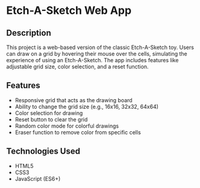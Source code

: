 # Etch-A-Sketch Web App

## Description

This project is a web-based version of the classic Etch-A-Sketch toy. 
Users can draw on a grid by hovering their mouse over the cells, simulating the experience 
of using an Etch-A-Sketch. The app includes features like adjustable grid size, 
color selection, and a reset function.

## Features

- Responsive grid that acts as the drawing board
- Ability to change the grid size (e.g., 16x16, 32x32, 64x64)
- Color selection for drawing
- Reset button to clear the grid
- Random color mode for colorful drawings
- Eraser function to remove color from specific cells

## Technologies Used

- HTML5
- CSS3
- JavaScript (ES6+)

